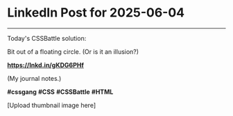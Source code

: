 # LinkedIn Post for 2025-06-04

---

Today's CSSBattle solution:

Bit out of a floating circle. (Or is it an illusion?)

**https://lnkd.in/gKDG6PHf**

(My journal notes.)

**#cssgang** **#CSS** **#CSSBattle** **#HTML**

[Upload thumbnail image here]
